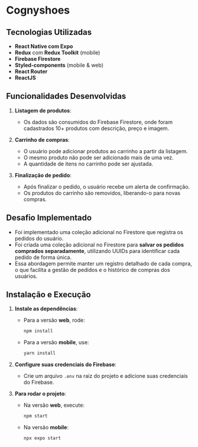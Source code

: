 # Cognyshoes 

## Tecnologias Utilizadas

- **React Native com Expo**
- **Redux** com **Redux Toolkit** (mobile)
- **Firebase Firestore**
- **Styled-components** (mobile & web)
- **React Router**
- **ReactJS**

## Funcionalidades Desenvolvidas

1. **Listagem de produtos**:
   - Os dados são consumidos do Firebase Firestore, onde foram cadastrados 10+ produtos com descrição, preço e imagem.
   
2. **Carrinho de compras**:
   - O usuário pode adicionar produtos ao carrinho a partir da listagem.
   - O mesmo produto não pode ser adicionado mais de uma vez.
   - A quantidade de itens no carrinho pode ser ajustada.
   
3. **Finalização de pedido**:
   - Após finalizar o pedido, o usuário recebe um alerta de confirmação.
   - Os produtos do carrinho são removidos, liberando-o para novas compras.

## Desafio Implementado

   - Foi implementado uma coleção adicional no Firestore que registra os pedidos do usuário.
   - Foi criada uma coleção adicional no Firestore para **salvar os pedidos comprados separadamente**, utilizando UUIDs para identificar cada pedido de forma única.
   - Essa abordagem permite manter um registro detalhado de cada compra, o que facilita a gestão de pedidos e o histórico de compras dos usuários.

## Instalação e Execução

1. **Instale as dependências**:
   - Para a versão **web**, rode:

     ```bash
     npm install
     ```

   - Para a versão **mobile**, use:

     ```bash
     yarn install
     ```

2. **Configure suas credenciais do Firebase**:
   - Crie um arquivo `.env` na raiz do projeto e adicione suas credenciais do Firebase.

3. **Para rodar o projeto**:
   - Na versão **web**, execute:

     ```bash
     npm start
     ```

   - Na versão **mobile**:

     ```bash
     npx expo start
     ```
